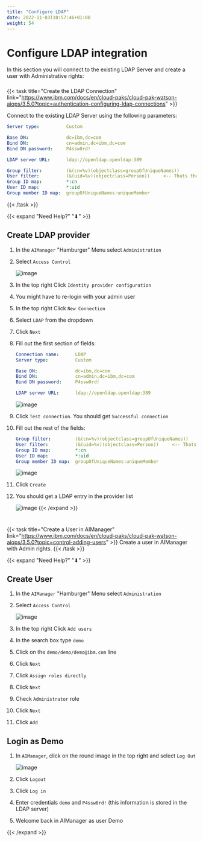 ```yaml
---
title: "Configure LDAP"
date: 2022-11-03T10:57:46+01:00
weight: 54
---
```


# Configure LDAP integration

In this section you will connect to the existing LDAP Server and create a user with Administrative rights:


###

{{< task title="Create the LDAP Connection" link="https://www.ibm.com/docs/en/cloud-paks/cloud-pak-watson-aiops/3.5.0?topic=authentication-configuring-ldap-connections" >}}



Connect to the existing LDAP Server using the following parameters:

```yaml
Server type:          Custom

Base DN:              dc=ibm,dc=com
Bind DN:              cn=admin,dc=ibm,dc=com
Bind DN password:     P4ssw0rd! 

LDAP server URL:      ldap://openldap.openldap:389

Group filter:         (&(cn=%v)(objectclass=groupOfUniqueNames))
User filter:          (&(uid=%v)(objectclass=Person))     <-- Thats the only value you should have to change
Group ID map:         *:cn
User ID map:          *:uid
Group member ID map:  groupOfUniqueNames:uniqueMember
```

{{< /task >}}


{{< expand "Need Help?" "⬇" >}}

## Create LDAP provider


1. In the `AIManager` "Hamburger" Menu select `Administration`

1. Select `Access Control`

	![image](/cp4waiops-training/pics/20_config.png)

1. In the top right Click `Identity provider configuration`

1. You might have to re-login with your admin user

1. In the top right Click `New Connection`

1. Select `LDAP` from the dropdown

1. Click `Next`


1. Fill out the first section of fields:


    ```yaml
    Connection name:      LDAP
    Server type:          Custom

    Base DN:              dc=ibm,dc=com
    Bind DN:              cn=admin,dc=ibm,dc=com
    Bind DN password:     P4ssw0rd! 

    LDAP server URL:      ldap://openldap.openldap:389

    ```

	![image](/cp4waiops-training/pics/21_config.png)


1. Click `Test connection`. You should get `Successful connection`

1. Fill out the rest of the fields:


    ```yaml
    Group filter:         (&(cn=%v)(objectclass=groupOfUniqueNames))
    User filter:          (&(uid=%v)(objectclass=Person))     <-- Thats the only value you should have to change
    Group ID map:         *:cn
    User ID map:          *:uid
    Group member ID map:  groupOfUniqueNames:uniqueMember
    ```

	![image](/cp4waiops-training/pics/22_config.png)


1. Click `Create`

1. You should get a LDAP entry in the provider list

	![image](/cp4waiops-training/pics/23_config.png)
{{< /expand >}}


# 
{{< task title="Create a User in AIManager" link="https://www.ibm.com/docs/en/cloud-paks/cloud-pak-watson-aiops/3.5.0?topic=control-adding-users" >}}
Create a user in AIManager with Admin rights.
{{< /task >}}




{{< expand "Need Help?" "⬇" >}}

## Create User

1. In the `AIManager` "Hamburger" Menu select `Administration`

1. Select `Access Control`

	![image](/cp4waiops-training/pics/20_config.png)

1. In the top right Click `Add users`

1. In the search box type `demo`

1. Click on the `demo/demo/demo@ibm.com` line

1. Click `Next` 

1. Click `Assign roles directly`

1. Click `Next` 

1. Check `Administrator` role

1. Click `Next` 

1. Click `Add` 


## Login as Demo

1. In `AIManager`, click on the round image in the top right and select `Log Out`

	![image](/cp4waiops-training/pics/24_config.png)

1. Click `Logout` 

1. Click `Log in` 

1. Enter credentials `demo` and `P4ssw0rd!` (this information is stored in the LDAP server)

1. Welcome back in AIManager as user Demo

{{< /expand >}}